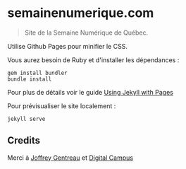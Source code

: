 # semainenumerique.com

> Site de la Semaine Numérique de Québec.

Utilise Github Pages pour minifier le CSS. 

Vous aurez besoin de Ruby et d'installer les dépendances :

    gem install bundler
    bundle install

Pour plus de détails voir le guide [Using Jekyll with Pages](https://help.github.com/articles/using-jekyll-with-pages/)

Pour prévisualiser le site localement :

    jekyll serve

## Credits

Merci à [Joffrey Gentreau](http://joffreygentreau.fr) et [Digital Campus](http://www.digital-campus.fr)
